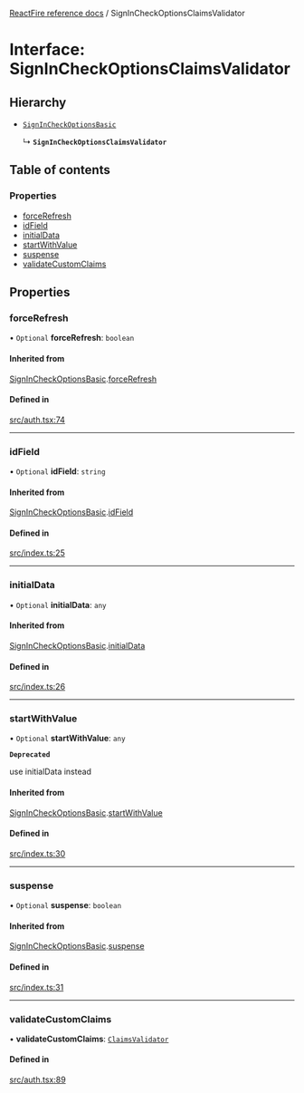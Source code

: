 [ReactFire reference docs](../README.md) / SignInCheckOptionsClaimsValidator

# Interface: SignInCheckOptionsClaimsValidator

## Hierarchy

- [`SignInCheckOptionsBasic`](SignInCheckOptionsBasic.md)

  ↳ **`SignInCheckOptionsClaimsValidator`**

## Table of contents

### Properties

- [forceRefresh](SignInCheckOptionsClaimsValidator.md#forcerefresh)
- [idField](SignInCheckOptionsClaimsValidator.md#idfield)
- [initialData](SignInCheckOptionsClaimsValidator.md#initialdata)
- [startWithValue](SignInCheckOptionsClaimsValidator.md#startwithvalue)
- [suspense](SignInCheckOptionsClaimsValidator.md#suspense)
- [validateCustomClaims](SignInCheckOptionsClaimsValidator.md#validatecustomclaims)

## Properties

### forceRefresh

• `Optional` **forceRefresh**: `boolean`

#### Inherited from

[SignInCheckOptionsBasic](SignInCheckOptionsBasic.md).[forceRefresh](SignInCheckOptionsBasic.md#forcerefresh)

#### Defined in

[src/auth.tsx:74](https://github.com/cleverlohn/reactfire/blob/main/src/auth.tsx#L74)

___

### idField

• `Optional` **idField**: `string`

#### Inherited from

[SignInCheckOptionsBasic](SignInCheckOptionsBasic.md).[idField](SignInCheckOptionsBasic.md#idfield)

#### Defined in

[src/index.ts:25](https://github.com/cleverlohn/reactfire/blob/main/src/index.ts#L25)

___

### initialData

• `Optional` **initialData**: `any`

#### Inherited from

[SignInCheckOptionsBasic](SignInCheckOptionsBasic.md).[initialData](SignInCheckOptionsBasic.md#initialdata)

#### Defined in

[src/index.ts:26](https://github.com/cleverlohn/reactfire/blob/main/src/index.ts#L26)

___

### startWithValue

• `Optional` **startWithValue**: `any`

**`Deprecated`**

use initialData instead

#### Inherited from

[SignInCheckOptionsBasic](SignInCheckOptionsBasic.md).[startWithValue](SignInCheckOptionsBasic.md#startwithvalue)

#### Defined in

[src/index.ts:30](https://github.com/cleverlohn/reactfire/blob/main/src/index.ts#L30)

___

### suspense

• `Optional` **suspense**: `boolean`

#### Inherited from

[SignInCheckOptionsBasic](SignInCheckOptionsBasic.md).[suspense](SignInCheckOptionsBasic.md#suspense)

#### Defined in

[src/index.ts:31](https://github.com/cleverlohn/reactfire/blob/main/src/index.ts#L31)

___

### validateCustomClaims

• **validateCustomClaims**: [`ClaimsValidator`](ClaimsValidator.md)

#### Defined in

[src/auth.tsx:89](https://github.com/cleverlohn/reactfire/blob/main/src/auth.tsx#L89)
